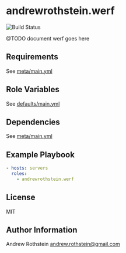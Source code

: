 andrewrothstein.werf
===========================
![Build Status](https://github.com/andrewrothstein/werf/actions/workflows/build.yml/badge.svg)

@TODO document werf goes here

Requirements
------------

See [meta/main.yml](meta/main.yml)

Role Variables
--------------

See [defaults/main.yml](defaults/main.yml)

Dependencies
------------

See [meta/main.yml](meta/main.yml)

Example Playbook
----------------

```yml
- hosts: servers
  roles:
    - andrewrothstein.werf
```

License
-------

MIT

Author Information
------------------

Andrew Rothstein <andrew.rothstein@gmail.com>
